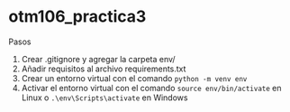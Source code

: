 # otm106_practica3

Pasos

1. Crear .gitignore y agregar la carpeta env/
2. Añadir requisitos al archivo requirements.txt
3. Crear un entorno virtual con el comando `python -m venv env`
4. Activar el entorno virtual con el comando `source env/bin/activate` en Linux
   o `.\env\Scripts\activate` en Windows
